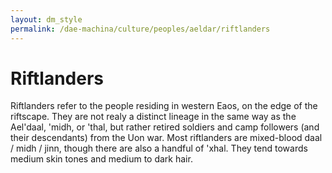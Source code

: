 ```yaml
---
layout: dm_style
permalink: /dae-machina/culture/peoples/aeldar/riftlanders
---
```


# Riftlanders

Riftlanders refer to the people residing in western Eaos, on the edge of the riftscape. 
They are not realy a distinct lineage in the same way as the Ael'daal, 'midh, or 'thal, but rather retired soldiers and camp followers (and their descendants) from the Uon war. 
Most riftlanders are mixed-blood daal / midh / jinn, though there are also a handful of 'xhal. They tend towards medium skin tones and medium to dark hair.